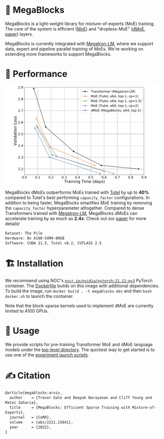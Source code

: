# :robot: MegaBlocks

MegaBlocks is a light-weight library for mixture-of-experts (MoE) training. The core of the system is efficient ([MoE](megablocks/layers/moe.py)) and "dropless-MoE" ([dMoE](megablocks/layers/dmoe.py), [paper](https://arxiv.org/abs/2211.15841)) layers.

MegaBlocks is currently integrated with [Megatron-LM](https://github.com/NVIDIA/Megatron-LM), where we support data, expert and pipeline parallel training of MoEs. We're working on extending more frameworks to support MegaBlocks.

# :rocket: Performance

![MegaBlocks Performance](media/dropping_end_to_end.png)

MegaBlocks dMoEs outperforms MoEs trained with [Tutel](https://github.com/microsoft/tutel) by up to **40%** compared to Tutel's best performing `capacity_factor` configurations. In addition to being faster, MegaBlocks simplifies MoE training by removing the `capacity_factor` hyperparameter alltogether. Compared to dense Transformers trained with [Megatron-LM](https://github.com/NVIDIA/Megatron-LM), MegaBlocks dMoEs can accelerate training by as much as **2.4x**. Check out our [paper](https://arxiv.org/abs/2211.15841) for more details!

```
Dataset: The Pile
Hardware: 8x A100-SXM4-80GB
Software: CUDA 11.5, Tutel v0.2, CUTLASS 2.5
```

# :building_construction: Installation

We recommend using NGC's [`nvcr.io/nvidia/pytorch:21.12-py3`](https://catalog.ngc.nvidia.com/orgs/nvidia/containers/pytorch/tags) PyTorch container. The [Dockerfile](Dockerfile) builds on this image with additional dependencies. To build the image, run `docker build . -t megablocks-dev` and then `bash docker.sh` to launch the container.

Note that the block-sparse kernels used to implement dMoE are currently limited to A100 GPUs.

# :steam_locomotive: Usage

We provide scripts for pre-training Transformer MoE and dMoE language models under the [top-level directory](megablocks/). The quickest way to get started is to use one of the [experiment launch scripts](exp/).

# :writing_hand: Citation

```
@article{megablocks-arxiv,
  author    = {Trevor Gale and Deepak Narayanan and Cliff Young and Matei Zaharia},
  title     = {MegaBlocks: Efficient Sparse Training with Mixture-of-Experts},
  journal   = {CoRR},
  volume    = {abs/2211.15841},
  year      = {2022},
}
```
